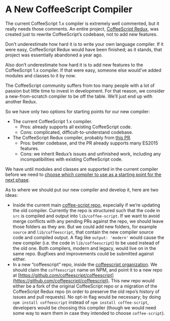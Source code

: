 # A New CoffeeScript Compiler

The current CoffeeScript 1.x compiler is extremely well commented, but it really needs those comments. An entire project, [CoffeeScript Redux](https://github.com/michaelficarra/CoffeeScriptRedux), was created just to rewrite CoffeeScript’s codebase, not to add new features.

Don’t underestimate how hard it is to write your own language compiler. If it were easy, CoffeeScript Redux would have been finished; as it stands, that project was essentially abandoned a year ago.

Also don’t underestimate how hard it is to add new features to the CoffeeScript 1.x compiler. If that were easy, someone else would’ve added modules and classes to it by now.

The CoffeeScript community suffers from too many people with a lot of passion but little time to invest in development. For that reason, we consider a new-from-scratch compiler to be off the table. We’ll just end up with another Redux.

So we have only two options for starting points for our new compiler:

* The current CoffeeScript 1.x compiler.
	* Pros: already supports all existing CoffeeScript code.
	* Cons: complicated, difficult-to-understand codebase.
* The CoffeeScript Redux compiler, probably from [this PR](https://github.com/michaelficarra/CoffeeScriptRedux/pull/344).
	* Pros: better codebase, and the PR already supports many ES2015 features.
	* Cons: we inherit Redux’s issues and unfinished work, including any incompatibilities with existing CoffeeScript code.

We have until modules and classes are supported in the current compiler before we need to [choose which compiler to use as a starting point for the next phase](https://github.com/coffeescript6/discuss/issues/25).

As to where we should put our new compiler and develop it, here are two ideas: 

* Inside the current main [coffee-script repo](https://github.com/jashkenas/coffeescript), especially if we’re updating the old compiler. Currently the repo is structured such that the code in `src` is compiled and output into `lib/coffee-script`. If we want to avoid merge conflicts with any pending PRs against the repo, we should leave those folders as they are. But we could add new folders, for example `source` and `lib/coffeescript`, that contain the new compiler source code and compiled output. A flag like `output: 'modern'` would cause the new compiler (i.e. the code in `lib/coffeescript`) to be used instead of the old one. Both compilers, modern and legacy, would live on in the same repo. Bugfixes and improvements could be submitted against either.
* In a new “coffeescript” repo, inside the [coffeescript organization](https://github.com/coffeescript). We should claim the `coffeescript` name on NPM, and point it to a new repo at [https://github.com/coffeescript/coffeescript](https://github.com/coffeescript/coffeescript). This new repo would either be a fork of the original CoffeeScript repo or a migration of the CoffeeScript Redux repo (in order to preserve the old repo’s history of issues and pull requests). No opt-in flag would be necessary; by doing `npm install coffeescript` instead of `npm install coffee-script`, developers would be choosing this compiler (though we would need some way to warn them in case they intended to choose `coffee-script`).